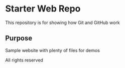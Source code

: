 # Starter Web Repo

This repository is for showing how Git and GitHub work

## Purpose

Sample website with plenty of files for demos

All rights reserved
